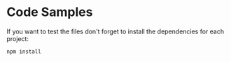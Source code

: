 # Code Samples

If you want to test the files don't forget to install the dependencies for each project:

`npm install`
